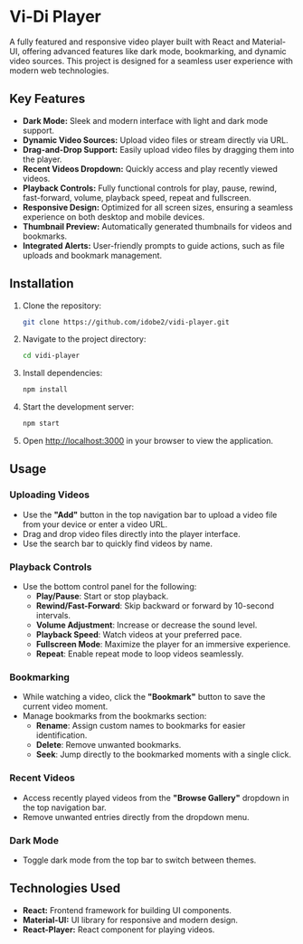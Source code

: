 # Vi-Di Player

A fully featured and responsive video player built with React and Material-UI, offering advanced features like dark mode, bookmarking, and dynamic video sources. This project is designed for a seamless user experience with modern web technologies.

## Key Features

- **Dark Mode:** Sleek and modern interface with light and dark mode support.
- **Dynamic Video Sources:** Upload video files or stream directly via URL.
- **Drag-and-Drop Support:** Easily upload video files by dragging them into the player.
- **Recent Videos Dropdown:** Quickly access and play recently viewed videos.
- **Playback Controls:** Fully functional controls for play, pause, rewind, fast-forward, volume, playback speed, repeat and fullscreen.
- **Responsive Design:** Optimized for all screen sizes, ensuring a seamless experience on both desktop and mobile devices.
- **Thumbnail Preview:** Automatically generated thumbnails for videos and bookmarks.
- **Integrated Alerts:** User-friendly prompts to guide actions, such as file uploads and bookmark management.


## Installation

1. Clone the repository:

   ```bash
   git clone https://github.com/idobe2/vidi-player.git
   ```

2. Navigate to the project directory:

   ```bash
   cd vidi-player
   ```

3. Install dependencies:

   ```bash
   npm install
   ```

4. Start the development server:

   ```bash
   npm start
   ```

5. Open [http://localhost:3000](http://localhost:3000) in your browser to view the application.

## Usage

### **Uploading Videos**

- Use the **"Add"** button in the top navigation bar to upload a video file from your device or enter a video URL.
- Drag and drop video files directly into the player interface.
- Use the search bar to quickly find videos by name.

### **Playback Controls**

- Use the bottom control panel for the following:
  - **Play/Pause**: Start or stop playback.
  - **Rewind/Fast-Forward**: Skip backward or forward by 10-second intervals.
  - **Volume Adjustment**: Increase or decrease the sound level.
  - **Playback Speed**: Watch videos at your preferred pace.
  - **Fullscreen Mode**: Maximize the player for an immersive experience.
  - **Repeat**: Enable repeat mode to loop videos seamlessly.

### **Bookmarking**

- While watching a video, click the **"Bookmark"** button to save the current video moment.
- Manage bookmarks from the bookmarks section:
  - **Rename**: Assign custom names to bookmarks for easier identification.
  - **Delete**: Remove unwanted bookmarks.
  - **Seek**: Jump directly to the bookmarked moments with a single click.

### **Recent Videos**

- Access recently played videos from the **"Browse Gallery"** dropdown in the top navigation bar.
- Remove unwanted entries directly from the dropdown menu.

### **Dark Mode**

- Toggle dark mode from the top bar to switch between themes.

## Technologies Used

- **React:** Frontend framework for building UI components.
- **Material-UI:** UI library for responsive and modern design.
- **React-Player:** React component for playing videos.

